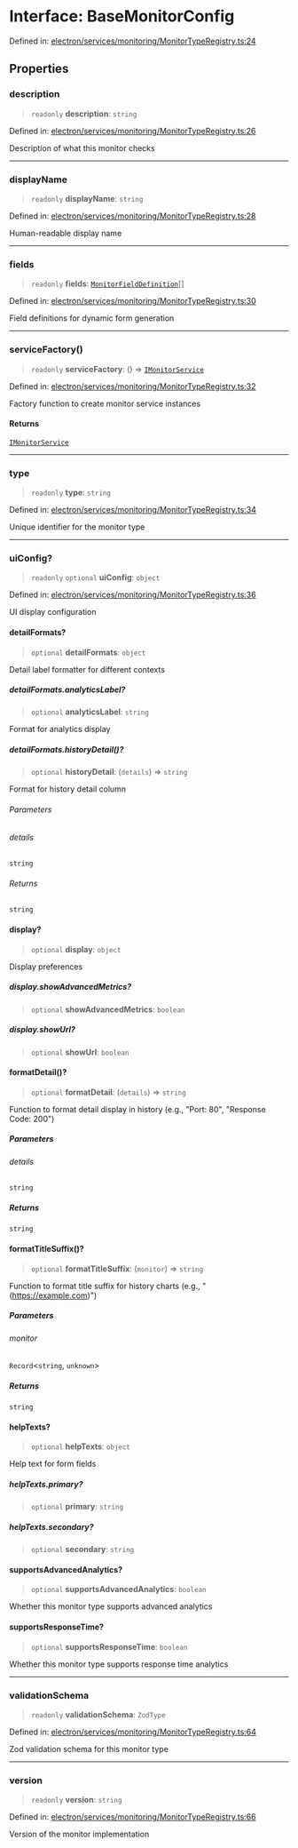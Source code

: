 # Interface: BaseMonitorConfig

Defined in: [electron/services/monitoring/MonitorTypeRegistry.ts:24](https://github.com/Nick2bad4u/Uptime-Watcher/blob/2a45eeb1723f8f7089001af2c92aa07d82dfe7e4/electron/services/monitoring/MonitorTypeRegistry.ts#L24)

## Properties

### description

> `readonly` **description**: `string`

Defined in: [electron/services/monitoring/MonitorTypeRegistry.ts:26](https://github.com/Nick2bad4u/Uptime-Watcher/blob/2a45eeb1723f8f7089001af2c92aa07d82dfe7e4/electron/services/monitoring/MonitorTypeRegistry.ts#L26)

Description of what this monitor checks

***

### displayName

> `readonly` **displayName**: `string`

Defined in: [electron/services/monitoring/MonitorTypeRegistry.ts:28](https://github.com/Nick2bad4u/Uptime-Watcher/blob/2a45eeb1723f8f7089001af2c92aa07d82dfe7e4/electron/services/monitoring/MonitorTypeRegistry.ts#L28)

Human-readable display name

***

### fields

> `readonly` **fields**: [`MonitorFieldDefinition`](../../../../../shared/types/interfaces/MonitorFieldDefinition.md)[]

Defined in: [electron/services/monitoring/MonitorTypeRegistry.ts:30](https://github.com/Nick2bad4u/Uptime-Watcher/blob/2a45eeb1723f8f7089001af2c92aa07d82dfe7e4/electron/services/monitoring/MonitorTypeRegistry.ts#L30)

Field definitions for dynamic form generation

***

### serviceFactory()

> `readonly` **serviceFactory**: () => [`IMonitorService`](../../types/interfaces/IMonitorService.md)

Defined in: [electron/services/monitoring/MonitorTypeRegistry.ts:32](https://github.com/Nick2bad4u/Uptime-Watcher/blob/2a45eeb1723f8f7089001af2c92aa07d82dfe7e4/electron/services/monitoring/MonitorTypeRegistry.ts#L32)

Factory function to create monitor service instances

#### Returns

[`IMonitorService`](../../types/interfaces/IMonitorService.md)

***

### type

> `readonly` **type**: `string`

Defined in: [electron/services/monitoring/MonitorTypeRegistry.ts:34](https://github.com/Nick2bad4u/Uptime-Watcher/blob/2a45eeb1723f8f7089001af2c92aa07d82dfe7e4/electron/services/monitoring/MonitorTypeRegistry.ts#L34)

Unique identifier for the monitor type

***

### uiConfig?

> `readonly` `optional` **uiConfig**: `object`

Defined in: [electron/services/monitoring/MonitorTypeRegistry.ts:36](https://github.com/Nick2bad4u/Uptime-Watcher/blob/2a45eeb1723f8f7089001af2c92aa07d82dfe7e4/electron/services/monitoring/MonitorTypeRegistry.ts#L36)

UI display configuration

#### detailFormats?

> `optional` **detailFormats**: `object`

Detail label formatter for different contexts

##### detailFormats.analyticsLabel?

> `optional` **analyticsLabel**: `string`

Format for analytics display

##### detailFormats.historyDetail()?

> `optional` **historyDetail**: (`details`) => `string`

Format for history detail column

###### Parameters

###### details

`string`

###### Returns

`string`

#### display?

> `optional` **display**: `object`

Display preferences

##### display.showAdvancedMetrics?

> `optional` **showAdvancedMetrics**: `boolean`

##### display.showUrl?

> `optional` **showUrl**: `boolean`

#### formatDetail()?

> `optional` **formatDetail**: (`details`) => `string`

Function to format detail display in history (e.g., "Port: 80", "Response Code: 200")

##### Parameters

###### details

`string`

##### Returns

`string`

#### formatTitleSuffix()?

> `optional` **formatTitleSuffix**: (`monitor`) => `string`

Function to format title suffix for history charts (e.g., " (https://example.com)")

##### Parameters

###### monitor

`Record`\<`string`, `unknown`\>

##### Returns

`string`

#### helpTexts?

> `optional` **helpTexts**: `object`

Help text for form fields

##### helpTexts.primary?

> `optional` **primary**: `string`

##### helpTexts.secondary?

> `optional` **secondary**: `string`

#### supportsAdvancedAnalytics?

> `optional` **supportsAdvancedAnalytics**: `boolean`

Whether this monitor type supports advanced analytics

#### supportsResponseTime?

> `optional` **supportsResponseTime**: `boolean`

Whether this monitor type supports response time analytics

***

### validationSchema

> `readonly` **validationSchema**: `ZodType`

Defined in: [electron/services/monitoring/MonitorTypeRegistry.ts:64](https://github.com/Nick2bad4u/Uptime-Watcher/blob/2a45eeb1723f8f7089001af2c92aa07d82dfe7e4/electron/services/monitoring/MonitorTypeRegistry.ts#L64)

Zod validation schema for this monitor type

***

### version

> `readonly` **version**: `string`

Defined in: [electron/services/monitoring/MonitorTypeRegistry.ts:66](https://github.com/Nick2bad4u/Uptime-Watcher/blob/2a45eeb1723f8f7089001af2c92aa07d82dfe7e4/electron/services/monitoring/MonitorTypeRegistry.ts#L66)

Version of the monitor implementation
